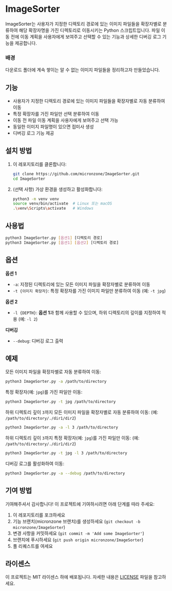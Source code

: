 # ImageSorter

ImageSorter는 사용자가 지정한 디렉토리 경로에 있는 이미지 파일들을 확장자별로 분류하여 해당 확장자명을 가진 디렉토리로 이동시키는 Python 스크립트입니다. 파일 이동 전에 이동 계획을 사용자에게 보여주고 선택할 수 있는 기능과 상세한 디버깅 로그 기능을 제공합니다.

### 배경
다운로드 폴더에 계속 쌓이는 알 수 없는 이미지 파일들을 정리하고자 만들었습니다.

## 기능
- 사용자가 지정한 디렉토리 경로에 있는 이미지 파일들을 확장자별로 자동 분류하여 이동
- 특정 확장자를 가진 파일만 선택 분류하여 이동
- 이동 전 파일 이동 계획을 사용자에게 보여주고 선택 가능
- 동일한 이미지 파일명이 있으면 접미사 생성
- 디버깅 로그 기능 제공

## 설치 방법

1. 이 레포지토리를 클론합니다:
    ```sh
    git clone https://github.com/micronzone/ImageSorter.git
    cd ImageSorter
    ```

2. (선택 사항) 가상 환경을 생성하고 활성화합니다:
    ```sh
    python3 -m venv venv
    source venv/bin/activate  # Linux 또는 macOS
    .\venv\Scripts\activate   # Windows
    ```

## 사용법
```bash
python3 ImageSorter.py [옵션1] [디렉토리 경로]
python3 ImageSorter.py [옵션1] [옵션2] [디렉토리 경로]
```

## 옵션
**옵션 1**
- `-a`: 지정된 디렉토리에 있는 모든 이미지 파일을 확장자별로 분류하여 이동
- `-t {이미지 확장자}`: 특정 확장자를 가진 이미지 파일만 분류하여 이동 (예: `-t jpg`)

**옵션 2**
- `-l {DEPTH}`: **옵션 1**과 함께 사용할 수 있으며, 하위 디렉토리의 깊이를 지정하여 적용 (예: `-l 2`)

**디버깅**
- `--debug`: 디버깅 로그 출력

## 예제

모든 이미지 파일을 확장자별로 자동 분류하여 이동:

```sh
python3 ImageSorter.py -a /path/to/directory

```

특정 확장자(예: `jpg`)를 가진 파일만 이동:
```sh
python3 ImageSorter.py -t jpg /path/to/directory

```

하위 디렉토리 깊이 `3`까지 모든 이미지 파일을 확장자별로 자동 분류하여 이동: (예: `/path/to/directory/./dir1/dir2`)
```sh
python3 ImageSorter.py -a -l 3 /path/to/directory

```

하위 디렉토리 깊이 `3`까지 특정 확장자(예: `jpg`)를 가진 파일만 이동: (예: `/path/to/directory/./dir1/dir2`)
```sh
python3 ImageSorter.py -t jpg -l 3 /path/to/directory
```


디버깅 로그를 활성화하여 이동:
```sh
python3 ImageSorter.py -a --debug /path/to/directory

```

## 기여 방법

기여해주셔서 감사합니다! 이 프로젝트에 기여하시려면 아래 단계를 따라 주세요:

1. 이 레포지토리를 포크하세요
2. 기능 브랜치(micronzone 브랜치)를 생성하세요 (`git checkout -b micronzone/ImageSorter`)
3. 변경 사항을 커밋하세요 (`git commit -m 'Add some ImageSorter'`)
4. 브랜치에 푸시하세요 (`git push origin micronzone/ImageSorter`)
5. 풀 리퀘스트를 여세요

## 라이센스

이 프로젝트는 MIT 라이센스 하에 배포됩니다. 자세한 내용은 [LICENSE](LICENSE) 파일을 참고하세요.
